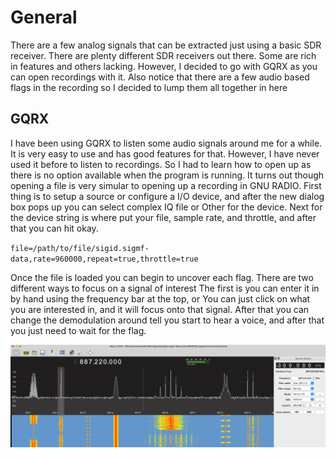 
# General
There are a few analog signals that can be extracted just using a basic SDR receiver.
There are plenty different SDR receivers out there.
Some are rich in features and others lacking.
However, I decided to go with GQRX as you can open recordings with it.
Also notice that there are a few audio based flags in the recording so I decided to lump them all together in here

## GQRX
I have been using GQRX to listen some audio signals around me for a while.
It is very easy to use and has good features for that.
However, I have never used it before to listen to recordings.
So I had to learn how to open up as there is no option available when the program is running.
It turns out though opening a file is very simular to opening up a recording in GNU RADIO.
First thing is to setup a source or configure a I/O device, 
and after the new dialog box pops up you can select complex IQ file or Other for the device.
Next for the device string is where put your file, sample rate, and throttle, and after that you can hit okay.

`file=/path/to/file/sigid.sigmf-data,rate=960000,repeat=true,throttle=true`

Once the file is loaded you can begin to uncover each flag.
There are two different ways to focus on a signal of interest
The first is you can enter it in by hand using the frequency bar at the top, or
You can just click on what you are interested in, and it will focus onto that signal.
After that you can change the demodulation around tell you start to hear a voice,
and after that you just need to wait for the flag.

![gqrx_preview](gqrx_preview.png)
